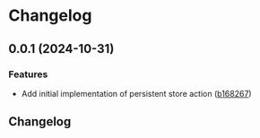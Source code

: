 # Changelog

## 0.0.1 (2024-10-31)


### Features

* Add initial implementation of persistent store action ([b168267](https://github.com/launchdarkly/gh-actions/commit/b168267410dd598d9b51abaf7a71e46a98d3a92e))

## Changelog
